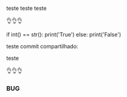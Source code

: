 teste teste teste 

👌👌👌

if int() == str():
    print('True')
else:
    print('False')

    
teste commit compartilhado:

teste

👌👌👌

### BUG